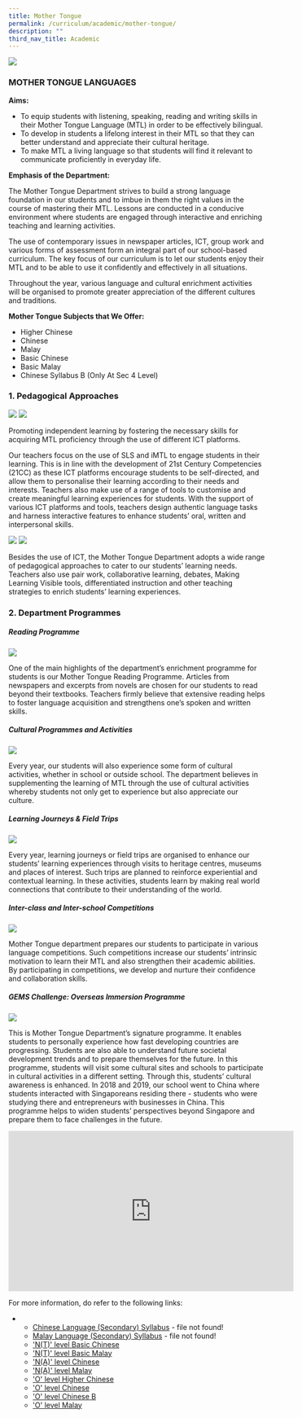 ```yaml
---
title: Mother Tongue
permalink: /curriculum/academic/mother-tongue/
description: ""
third_nav_title: Academic
---
```

![](/images/Mother%20Tongue%20Languages%20copy.jpg)

### MOTHER TONGUE LANGUAGES

**Aims:**

* To equip students with listening, speaking, reading and writing skills in their Mother Tongue Language (MTL) in order to be effectively bilingual.
* To develop in students a lifelong interest in their MTL so that they can better understand and appreciate their cultural heritage.
* To make MTL a living language so that students will find it relevant to communicate proficiently in everyday life.
 

**Emphasis of the Department:**

The Mother Tongue Department strives to build a strong language foundation in our students and to imbue in them the right values in the course of mastering their MTL. Lessons are conducted in a conducive environment where students are engaged through interactive and enriching teaching and learning activities.

The use of contemporary issues in newspaper articles, ICT, group work and various forms of assessment form an integral part of our school-based curriculum. The key focus of our curriculum is to let our students enjoy their MTL and to be able to use it confidently and effectively in all situations.

Throughout the year, various language and cultural enrichment activities will be organised to promote greater appreciation of the different cultures and traditions.


**Mother Tongue Subjects that We Offer:**

* Higher Chinese   
* Chinese   
* Malay   
* Basic Chinese    
* Basic Malay   
* Chinese Syllabus B (Only At Sec 4 Level)

### 1. Pedagogical Approaches

![](/images/Pedagogical-Approach-1.jpg)
![](/images/Pedagogical-Approach-2.jpg)

Promoting independent learning by fostering the necessary skills for acquiring MTL proficiency through the use of different ICT platforms.

Our teachers focus on the use of SLS and iMTL to engage students in their learning. This is in line with the development of 21st Century Competencies (21CC) as these ICT platforms encourage students to be self-directed, and allow them to personalise their learning according to their needs and interests. Teachers also make use of a range of tools to customise and create meaningful learning experiences for students. With the support of various ICT platforms and tools, teachers design authentic language tasks and harness interactive features to enhance students’ oral, written and interpersonal skills.

![](/images/Pedagogical-Approach-3.jpg)
![](/images/Pedagogical-Approach-4.png)

Besides the use of ICT, the Mother Tongue Department adopts a wide range of pedagogical approaches to cater to our students’ learning needs. Teachers also use pair work, collaborative learning, debates, Making Learning Visible tools, differentiated instruction and other teaching strategies to enrich students’ learning experiences.

### 2\. Department Programmes

##### Reading Programme

![](/images/Reading-Programme-1.png)

One of the main highlights of the department’s enrichment programme for students is our Mother Tongue Reading Programme. Articles from newspapers and excerpts from novels are chosen for our students to read beyond their textbooks. Teachers firmly believe that extensive reading helps to foster language acquisition and strengthens one’s spoken and written skills.

##### Cultural Programmes and Activities

![](/images/Cultural%20Programmes%20and%20Activities.png)

Every year, our students will also experience some form of cultural activities, whether in school or outside school. The department believes in supplementing the learning of MTL through the use of cultural activities whereby students not only get to experience but also appreciate our culture.

##### Learning Journeys & Field Trips

![](/images/Learning%20Journeys%20&%20Field%20Trips.png)

Every year, learning journeys or field trips are organised to enhance our students’ learning experiences through visits to heritage centres, museums and places of interest.  Such trips are planned to reinforce experiential and contextual learning. In these activities, students learn by making real world connections that contribute to their understanding of the world.


##### Inter-class and Inter-school Competitions

![](/images/Inter-class%20and%20Inter-school%20Competitions.png)

Mother Tongue department prepares our students to participate in various language competitions. Such competitions increase our students’ intrinsic motivation to learn their MTL and also strengthen their academic abilities. By participating in competitions, we develop and nurture their confidence and collaboration skills.

##### GEMS Challenge: Overseas Immersion Programme

![](/images/GEMS%20Challenge:%20Overseas%20Immersion%20Programme.png)

This is Mother Tongue Department’s signature programme. It enables students to personally experience how fast developing countries are progressing. Students are also able to understand future societal development trends and to prepare themselves for the future. In this programme, students will visit some cultural sites and schools to participate in cultural activities in a different setting. Through this, students’ cultural awareness is enhanced. In 2018 and 2019, our school went to China where students interacted with Singaporeans residing there - students who were studying there and entrepreneurs with businesses in China. This programme helps to widen students’ perspectives beyond Singapore and prepare them to face challenges in the future.




<iframe width="560" height="315" src="https://www.youtube.com/embed/ZZdnlYvFjFk" title="YouTube video player" frameborder="0" allow="accelerometer; autoplay; clipboard-write; encrypted-media; gyroscope; picture-in-picture" allowfullscreen></iframe>


For more information, do refer to the following links:

*   *   [Chinese Language (Secondary) Syllabus](https://www.moe.gov.sg/docs/default-source/document/education/syllabuses/mother-tongue-languages/files/chinese-secondary-2011.pdf) - file not found!
    *   [Malay Language (Secondary) Syllabus](https://www.moe.gov.sg/docs/default-source/document/education/syllabuses/mother-tongue-languages/files/malay-secondary-2011.pdf) - file not found!
    *   ['N(T)' level Basic Chinese](/files/1202_y22_sy.pdf)
    *   ['N(T)' level Basic Malay](/files/1203_y22_sy.pdf)
    *   ['N(A)' level Chinese](/files/1196_y22_sy.pdf)
    *   ['N(A)' level Malay](/files/1197_y22_sy.pdf)
    *   ['O' level Higher Chinese](/files/1116_y22_sy.pdf)
    *   ['O' level Chinese](/files/1160_y22_sy.pdf)
    *   ['O' level Chinese B](/files/1153_y22_sy.pdf)
    *   ['O' level Malay](/files/1148_y22_sy.pdf)